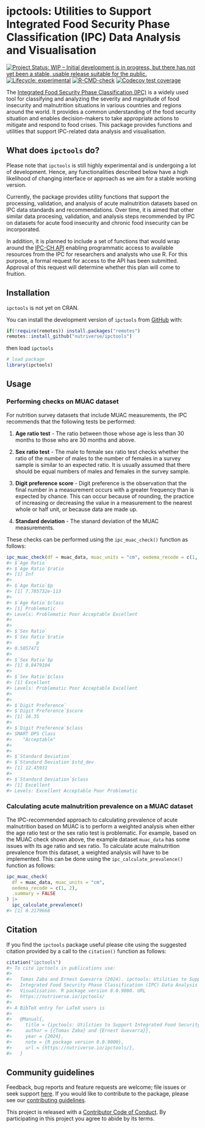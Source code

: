 
<!-- README.md is generated from README.Rmd. Please edit that file -->

# ipctools: Utilities to Support Integrated Food Security Phase Classification (IPC) Data Analysis and Visualisation

<!-- badges: start -->

[![Project Status: WIP – Initial development is in progress, but there
has not yet been a stable, usable release suitable for the
public.](https://www.repostatus.org/badges/latest/wip.svg)](https://www.repostatus.org/#wip)
[![Lifecycle:
experimental](https://img.shields.io/badge/lifecycle-experimental-orange.svg)](https://lifecycle.r-lib.org/articles/stages.html#experimental)
[![R-CMD-check](https://github.com/nutriverse/ipctools/actions/workflows/R-CMD-check.yaml/badge.svg)](https://github.com/nutriverse/ipctools/actions/workflows/R-CMD-check.yaml)
[![Codecov test
coverage](https://codecov.io/gh/nutriverse/ipctools/branch/main/graph/badge.svg)](https://app.codecov.io/gh/nutriverse/ipctools?branch=main)
<!-- badges: end -->

The [Integrated Food Security Phase Classification
(IPC)](https://www.ipcinfo.org/) is a widely used tool for classifying
and analyzing the severity and magnitude of food insecurity and
malnutrition situations in various countries and regions around the
world. It provides a common understanding of the food security situation
and enables decision-makers to take appropriate actions to mitigate and
respond to food crises. This package provides functions and utilities
that support IPC-related data analysis and visualisation.

## What does `ipctools` do?

Please note that `ipctools` is still highly experimental and is
undergoing a lot of development. Hence, any functionalities described
below have a high likelihood of changing interface or approach as we aim
for a stable working version.

Currently, the package provides utility functions that support the
processing, validation, and analysis of acute malnutrition datasets
based on IPC data standards and recommendations. Over time, it is aimed
that other similar data procesing, validation, and analysis steps
recommended by IPC on datasets for acute food insecurity and chronic
food insecurity can be incorporated.

In addition, it is planned to include a set of functions that would wrap
around the [IPC-CH
API](https://www.ipcinfo.org/ipc-country-analysis/api/) enabling
programmatic access to available resources from the IPC for researchers
and analysts who use R. For this purpose, a formal request for access to
the API has been submitted. Approval of this request will determine
whether this plan will come to fruition.

## Installation

`ipctools` is not yet on CRAN.

You can install the development version of `ipctools` from
[GitHub](https://github.com/nutriverse/ipctools) with:

``` r
if(!require(remotes)) install.packages("remotes")
remotes::install_github("nutriverse/ipctools")
```

then load `ipctools`

``` r
# load package
library(ipctools)
```

## Usage

### Performing checks on MUAC dataset

For nutrition survey datasets that include MUAC measurements, the IPC
recommends that the following tests be performed:

1.  **Age ratio test** - The ratio between those whose age is less than
    30 months to those who are 30 months and above.

2.  **Sex ratio test** - The male to female sex ratio test checks
    whether the ratio of the number of males to the number of females in
    a survey sample is similar to an expected ratio. It is usually
    assumed that there should be equal numbers of males and females in
    the survey sample.

3.  **Digit preference score** - Digit preference is the observation
    that the final number in a measurement occurs with a greater
    frequency than is expected by chance. This can occur because of
    rounding, the practice of increasing or decreasing the value in a
    measurement to the nearest whole or half unit, or because data are
    made up.

4.  **Standard deviation** - The stanard deviation of the MUAC
    measurements.

These checks can be performed using the `ipc_muac_check()` function as
follows:

``` r
ipc_muac_check(df = muac_data, muac_units = "cm", oedema_recode = c(1, 2))
#> $`Age Ratio`
#> $`Age Ratio`$ratio
#> [1] Inf
#> 
#> $`Age Ratio`$p
#> [1] 7.785732e-113
#> 
#> $`Age Ratio`$class
#> [1] Problematic
#> Levels: Problematic Poor Acceptable Excellent
#> 
#> 
#> $`Sex Ratio`
#> $`Sex Ratio`$ratio
#>         p 
#> 0.5057471 
#> 
#> $`Sex Ratio`$p
#> [1] 0.8479104
#> 
#> $`Sex Ratio`$class
#> [1] Excellent
#> Levels: Problematic Poor Acceptable Excellent
#> 
#> 
#> $`Digit Preference`
#> $`Digit Preference`$score
#> [1] 16.35
#> 
#> $`Digit Preference`$class
#> SMART DPS Class 
#>    "Acceptable" 
#> 
#> 
#> $`Standard Deviation`
#> $`Standard Deviation`$std_dev
#> [1] 12.45931
#> 
#> $`Standard Deviation`$class
#> [1] Excellent
#> Levels: Excellent Acceptable Poor Problematic
```

### Calculating acute malnutrition prevalence on a MUAC dataset

The IPC-recommended approach to calculating prevalence of acute
malnutrition based on MUAC is to perform a weighted analysis when either
the age ratio test or the sex ratio test is problematic. For example,
based on the MUAC check shown above, the example dataset `muac_data` has
some issues with its age ratio and sex ratio. To calculate acute
malnutrition prevalence from this dataset, a weighted analysis will have
to be implemented. This can be done using the
`ipc_calculate_prevalence()` function as follows:

``` r
ipc_muac_check(
  df = muac_data, muac_units = "cm", 
  oedema_recode = c(1, 2), 
  .summary = FALSE
) |>
  ipc_calculate_prevalence()
#> [1] 0.2179668
```

## Citation

If you find the `ipctools` package useful please cite using the
suggested citation provided by a call to the `citation()` function as
follows:

``` r
citation("ipctools")
#> To cite ipctools in publications use:
#> 
#>   Tomas Zaba and Ernest Guevarra (2024). ipctools: Utilities to Support
#>   Integrated Food Security Phase Classification (IPC) Data Analysis and
#>   Visualisation. R package version 0.0.9000. URL
#>   https://nutriverse.io/ipctools/
#> 
#> A BibTeX entry for LaTeX users is
#> 
#>   @Manual{,
#>     title = {ipctools: Utilities to Support Integrated Food Security Phase Classification (IPC) Data Analysis and Visualisation},
#>     author = {{Tomas Zaba} and {Ernest Guevarra}},
#>     year = {2024},
#>     note = {R package version 0.0.9000},
#>     url = {https://nutriverse.io/ipctools/},
#>   }
```

## Community guidelines

Feedback, bug reports and feature requests are welcome; file issues or
seek support [here](https://github.com/nutriverse/ipctools/issues). If
you would like to contribute to the package, please see our
[contributing
guidelines](https://nutriverse.io/ipctools/CONTRIBUTING.html).

This project is released with a [Contributor Code of
Conduct](https://nutriverse.io/ipctools/CODE_OF_CONDUCT.html). By
participating in this project you agree to abide by its terms.
